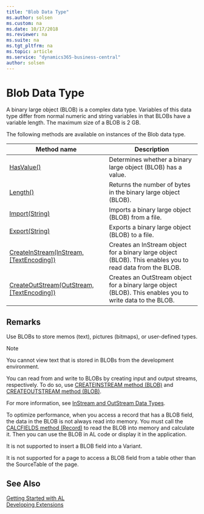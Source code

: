 ```yaml
---
title: "Blob Data Type"
ms.author: solsen
ms.custom: na
ms.date: 10/17/2018
ms.reviewer: na
ms.suite: na
ms.tgt_pltfrm: na
ms.topic: article
ms.service: "dynamics365-business-central"
author: solsen
---
```

[//]: # (START>DO_NOT_EDIT)
[//]: # (IMPORTANT:Do not edit any of the content between here and the END>DO_NOT_EDIT.)
[//]: # (Any modifications should be made in the .xml files in the ModernDev repo.)
# Blob Data Type
A binary large object (BLOB) is a complex data type. Variables of this data type differ from normal numeric and string variables in that BLOBs have a variable length. The maximum size of a BLOB is 2 GB.


The following methods are available on instances of the Blob data type.

|Method name|Description|
|-----------|-----------|
|[HasValue()](blob-hasvalue-method.md)|Determines whether a binary large object (BLOB) has a value.|
|[Length()](blob-length-method.md)|Returns the number of bytes in the binary large object (BLOB).|
|[Import(String)](blob-import-method.md)|Imports a binary large object (BLOB) from a file.|
|[Export(String)](blob-export-method.md)|Exports a binary large object (BLOB) to a file.|
|[CreateInStream(InStream, [TextEncoding])](blob-createinstream-method.md)|Creates an InStream object for a binary large object (BLOB). This enables you to read data from the BLOB.|
|[CreateOutStream(OutStream, [TextEncoding])](blob-createoutstream-method.md)|Creates an OutStream object for a binary large object (BLOB). This enables you to write data to the BLOB.|

[//]: # (IMPORTANT: END>DO_NOT_EDIT)

## Remarks  
 Use BLOBs to store memos (text), pictures (bitmaps), or user-defined types.  

> [!NOTE]  
>  You cannot view text that is stored in BLOBs from the development environment.  

 You can read from and write to BLOBs by creating input and output streams, respectively. To do so, use [CREATEINSTREAM method (BLOB)](../methods/devenv-createinstream-method-blob.md) and [CREATEOUTSTREAM method (BLOB)](../methods/devenv-createoutstream-method-blob.md).  

 For more information, see [InStream and OutStream Data Types](devenv-instream-and-outstream-data-types.md).  

 To optimize performance, when you access a record that has a BLOB field, the data in the BLOB is not always read into memory. You must call the [CALCFIELDS method (Record)](../methods/devenv-calcfields-method-record.md) to read the BLOB into memory and calculate it. Then you can use the BLOB in AL code or display it in the application.  

 It is not supported to insert a BLOB field into a Variant.  

 It is not supported for a page to access a BLOB field from a table other than the SourceTable of the page.  

## See Also
[Getting Started with AL](../../devenv-get-started.md)  
[Developing Extensions](../../devenv-dev-overview.md)  